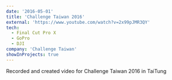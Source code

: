 ```yaml
---
date: '2016-05-01'
title: 'Challenge Taiwan 2016'
external: 'https://www.youtube.com/watch?v=2x99pJMR3QY'
tech:
  - Final Cut Pro X
  - GoPro
  - DJI
company: 'Challenge Taiwan'
showInProjects: true
---
```


Recorded and created video for Challenge Taiwan 2016 in TaiTung
